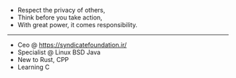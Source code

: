 - Respect the privacy of others,
- Think before you take action,
- With great power, it comes responsibility.
---
- Ceo @ https://syndicatefoundation.ir/
- Specialist @ Linux BSD Java
- New to Rust, CPP
- Learning C
